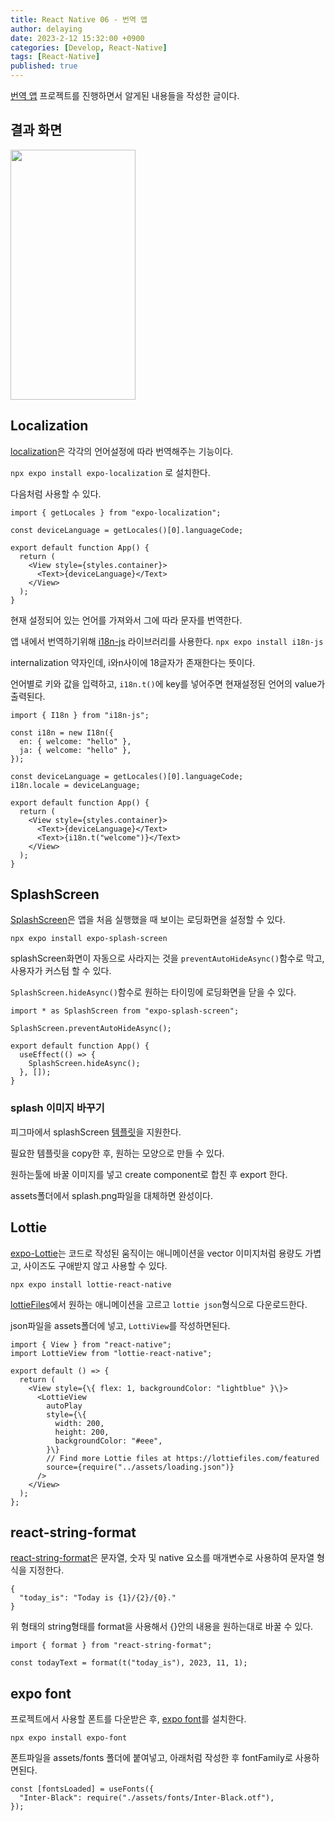 ```yaml
---
title: React Native 06 - 번역 앱
author: delaying
date: 2023-2-12 15:32:00 +0900
categories: [Develop, React-Native]
tags: [React-Native]
published: true
---
```


[번역 앱](https://github.com/delaying/ReactNative-study/tree/main/translation-app) 프로젝트를 진행하면서 알게된 내용들을 작성한 글이다.

## 결과 화면

<img src="https://user-images.githubusercontent.com/72879145/218297145-1d1afe75-0615-4940-a082-92569490d978.GIF" width="200" height="400">

## Localization

[localization](https://docs.expo.dev/versions/latest/sdk/localization/)은 각각의 언어설정에 따라 번역해주는 기능이다.

`npx expo install expo-localization` 로 설치한다.

다음처럼 사용할 수 있다.

```
import { getLocales } from "expo-localization";

const deviceLanguage = getLocales()[0].languageCode;

export default function App() {
  return (
    <View style={styles.container}>
      <Text>{deviceLanguage}</Text>
    </View>
  );
}
```

현재 설정되어 있는 언어를 가져와서 그에 따라 문자를 번역한다.

앱 내에서 번역하기위해 [i18n-js](https://www.npmjs.com/package/i18n-js) 라이브러리를 사용한다.
`npx expo install i18n-js`

internalization 약자인데, i와n사이에 18글자가 존재한다는 뜻이다.

언어별로 키와 값을 입력하고, `i18n.t()`에 key를 넣어주면 현재설정된 언어의 value가 출력된다.

```
import { I18n } from "i18n-js";

const i18n = new I18n({
  en: { welcome: "hello" },
  ja: { welcome: "hello" },
});

const deviceLanguage = getLocales()[0].languageCode;
i18n.locale = deviceLanguage;

export default function App() {
  return (
    <View style={styles.container}>
      <Text>{deviceLanguage}</Text>
      <Text>{i18n.t("welcome")}</Text>
    </View>
  );
}
```

## SplashScreen

[SplashScreen](https://docs.expo.dev/versions/latest/sdk/splash-screen/)은 앱을 처음 실행했을 때 보이는 로딩화면을 설정할 수 있다.

`npx expo install expo-splash-screen`

splashScreen화면이 자동으로 사라지는 것을 `preventAutoHideAsync()`함수로 막고, 사용자가 커스텀 할 수 있다.

`SplashScreen.hideAsync()`함수로 원하는 타이밍에 로딩화면을 닫을 수 있다.

```
import * as SplashScreen from "expo-splash-screen";

SplashScreen.preventAutoHideAsync();

export default function App() {
  useEffect(() => {
    SplashScreen.hideAsync();
  }, []);
}
```

### splash 이미지 바꾸기

피그마에서 splashScreen [템플릿](https://www.figma.com/community/file/1155362909441341285)을 지원한다.

필요한 템플릿을 copy한 후, 원하는 모양으로 만들 수 있다.

원하는툴에 바꿀 이미지를 넣고 create component로 합친 후 export 한다.

assets폴더에서 splash.png파일을 대체하면 완성이다.

## Lottie

[expo-Lottie](https://docs.expo.dev/versions/latest/sdk/lottie/)는 코드로 작성된 움직이는 애니메이션을 vector 이미지처럼 용량도 가볍고, 사이즈도 구애받지 않고 사용할 수 있다.

`npx expo install lottie-react-native`

[lottieFiles](https://lottiefiles.com/search?q=loading&category=animations)에서 원하는 애니메이션을 고르고 `lottie json`형식으로 다운로드한다.

json파일을 assets폴더에 넣고, `LottiView`를 작성하면된다.

```
import { View } from "react-native";
import LottieView from "lottie-react-native";

export default () => {
  return (
    <View style={\{ flex: 1, backgroundColor: "lightblue" }\}>
      <LottieView
        autoPlay
        style={\{
          width: 200,
          height: 200,
          backgroundColor: "#eee",
        }\}
        // Find more Lottie files at https://lottiefiles.com/featured
        source={require("../assets/loading.json")}
      />
    </View>
  );
};
```

## react-string-format

[react-string-format](https://www.npmjs.com/package/react-string-format)은 문자열, 숫자 및 native 요소를 매개변수로 사용하여 문자열 형식을 지정한다.

```
{
  "today_is": "Today is {1}/{2}/{0}."
}
```

위 형태의 string형태를 format을 사용해서 {}안의 내용을 원하는대로 바꿀 수 있다.

```
import { format } from "react-string-format";

const todayText = format(t("today_is"), 2023, 11, 1);
```

## expo font

프로젝트에서 사용할 폰트를 다운받은 후, [expo font](https://docs.expo.dev/versions/latest/sdk/font/)를 설치한다.

`npx expo install expo-font`

폰트파일을 assets/fonts 폴더에 붙여넣고, 아래처럼 작성한 후 fontFamily로 사용하면된다.

```
const [fontsLoaded] = useFonts({
  "Inter-Black": require("./assets/fonts/Inter-Black.otf"),
});
```
